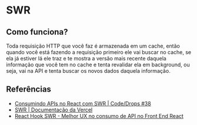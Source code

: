 # SWR

## Como funciona?

Toda requisição HTTP que você faz é armazenada em um cache, então quando você está fazendo a requisição primeiro ele vai buscar no cache, se ela já estiver lá ele traz e te mostra a versão mais recente daquela informação que você tem no cache e tenta revalidar ela em background, ou seja, vai na API e tenta buscar os novos dados daquela informação.

## Referências

- <a href="https://youtu.be/Pbs1VIwPoRA" target="_blank">Consumindo APIs no React com SWR | Code/Drops #38</a>
- <a href="https://swr.vercel.app/" target="_blank">SWR | Documentação da Vercel</a>
- <a href="https://blog.rocketseat.com.br/react-hook-swr-melhor-ux-no-consumo-de-api-no-front-end-react/" target="_blank">React Hook SWR - Melhor UX no consumo de API no Front End React</a>
